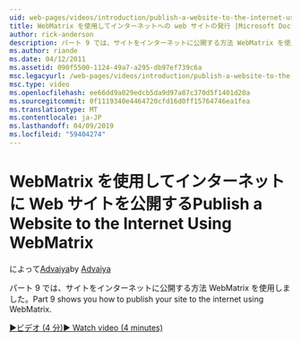 ```yaml
---
uid: web-pages/videos/introduction/publish-a-website-to-the-internet-using-webmatrix
title: WebMatrix を使用してインターネットへの web サイトの発行 |Microsoft Docs
author: rick-anderson
description: パート 9 では、サイトをインターネットに公開する方法 WebMatrix を使用しました。
ms.author: riande
ms.date: 04/12/2011
ms.assetid: 090f5500-1124-49a7-a295-db97ef739c6a
msc.legacyurl: /web-pages/videos/introduction/publish-a-website-to-the-internet-using-webmatrix
msc.type: video
ms.openlocfilehash: ee66dd9a029edcb5da9d97a87c370d5f1401d20a
ms.sourcegitcommit: 0f1119340e4464720cfd16d0ff15764746ea1fea
ms.translationtype: MT
ms.contentlocale: ja-JP
ms.lasthandoff: 04/09/2019
ms.locfileid: "59404274"
---
```

# <a name="publish-a-website-to-the-internet-using-webmatrix"></a><span data-ttu-id="33cd7-103">WebMatrix を使用してインターネットに Web サイトを公開する</span><span class="sxs-lookup"><span data-stu-id="33cd7-103">Publish a Website to the Internet Using WebMatrix</span></span>

<span data-ttu-id="33cd7-104">によって[Advaiya](https://twitter.com/Advaiyasolns)</span><span class="sxs-lookup"><span data-stu-id="33cd7-104">by [Advaiya](https://twitter.com/Advaiyasolns)</span></span>

<span data-ttu-id="33cd7-105">パート 9 では、サイトをインターネットに公開する方法 WebMatrix を使用しました。</span><span class="sxs-lookup"><span data-stu-id="33cd7-105">Part 9 shows you how to publish your site to the internet using WebMatrix.</span></span>

[<span data-ttu-id="33cd7-106">&#9654;ビデオ (4 分)</span><span class="sxs-lookup"><span data-stu-id="33cd7-106">&#9654; Watch video (4 minutes)</span></span>](https://channel9.msdn.com/Blogs/ASP-NET-Site-Videos/publish-a-website-to-the-internet-using-webmatrix)

